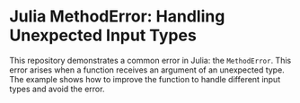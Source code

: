 # Julia MethodError: Handling Unexpected Input Types

This repository demonstrates a common error in Julia: the `MethodError`.  This error arises when a function receives an argument of an unexpected type. The example shows how to improve the function to handle different input types and avoid the error.